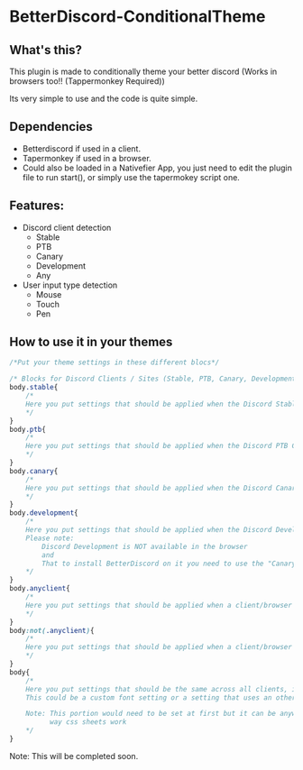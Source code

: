 # BetterDiscord-ConditionalTheme
## What's this?

This plugin is made to conditionally theme your better discord (Works in browsers too!! (Tappermonkey Required))

Its very simple to use and the code is quite simple.

## Dependencies
- Betterdiscord if used in a client.
- Tapermonkey if used in a browser.
- Could also be loaded in a Nativefier App, you just need to edit the plugin file to run start(), or simply use the tapermokey script one.

## Features: 

 - Discord client detection
    - Stable
    - PTB
    - Canary
    - Development
    - Any
  - User input type detection
    - Mouse
    - Touch
    - Pen

## How to use it in your themes

```css
/*Put your theme settings in these different blocs*/

/* Blocks for Discord Clients / Sites (Stable, PTB, Canary, Development, Stable (WEB), PTB (WEB), CANARY(WEB))*/
body.stable{
    /* 
    Here you put settings that should be applied when the Discord Stable Client (The normal Client) has this plugin or when a browser on https://discord.com/ has the tapper monkey script.
    */
}
body.ptb{
    /* 
    Here you put settings that should be applied when the Discord PTB Client (Same icon as Normal) has this plugin or when a browser on https://ptb.discord.com/ has the tapper monkey script.
    */
}
body.canary{
    /* 
    Here you put settings that should be applied when the Discord Canary Client (Yellow icon) has this plugin or when a browser on https://canary.discord.com/ has the tapper monkey script.
    */
}
body.development{
    /* 
    Here you put settings that should be applied when the Discord Development Client (Black icon) has this plugin.
    Please note: 
        Discord Development is NOT available in the browser
        and 
        That to install BetterDiscord on it you need to use the "Canary" installed with the path set to the Discord Development path.
    */
}
body.anyclient{
    /* 
    Here you put settings that should be applied when a client/browser has this plugin/addon.
    */
}
body:not(.anyclient){
    /* 
    Here you put settings that should be applied when a client/browser DOES NOT have this plugin/addon. 
    */
}
body{
    /* 
    Here you put settings that should be the same across all clients, including if the plugin is not loaded. 
    This could be a custom font setting or a setting that uses an other variable :D

    Note: This portion would need to be set at first but it can be anyware due to the 
          way css sheets work
    */
}


```

Note: This will be completed soon.
